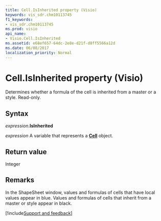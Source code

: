 ```yaml
---
title: Cell.IsInherited property (Visio)
keywords: vis_sdr.chm10113745
f1_keywords:
- vis_sdr.chm10113745
ms.prod: visio
api_name:
- Visio.Cell.IsInherited
ms.assetid: e68ef657-64dc-2e8e-d21f-d8ff5566a12d
ms.date: 06/08/2017
localization_priority: Normal
---
```



# Cell.IsInherited property (Visio)

Determines whether a formula of the cell is inherited from a master or a style. Read-only.


## Syntax

_expression_.**IsInherited**

_expression_ A variable that represents a **[Cell](Visio.Cell.md)** object.


## Return value

Integer


## Remarks

In the ShapeSheet window, values and formulas of cells that have local values appear in blue. Values and formulas of cells that inherit from a master or style appear in black.

[!include[Support and feedback](~/includes/feedback-boilerplate.md)]